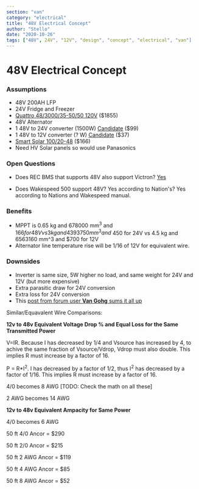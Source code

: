 ```yaml
---
section: "van"
category: "electrical"
title: "48V Electrical Concept"
author: "Stello"
date: "2020-10-26"
tags: ["48V", 24V", "12V", "design", "concept", "electrical", "van"]
---
```

# 48V Electrical Concept

### Assumptions

* 48V 200AH LFP
* 24V Fridge and Freezer
* [Quattro 48/3000/35-50/50 120V](https://www.victronenergy.com/upload/documents/Datasheet-Quattro-3-10kVA-120V-EN.pdf) ($1855)
* 48V Alternator
* 1 48V to 24V converter (1500W) [Candidate](https://www.ato.com/Content/doc/dc-dc-converter-48v-to-24v/ATOWG-48S2463.pdf) ($99)
* 1 48V to 12V converter (? W) [Candidate](https://www.ato.com/Content/doc/dc-dc-converter-48v-to-12v/ATOWG-48S1230.pdf) ($37)
* [Smart Solar 100/20-48](https://www.victronenergy.com/upload/documents/Datasheet-SmartSolar-charge-controller-MPPT-75-10,-75-15,-100-15,-100-20_48V-EN.pdf) ($166)
* Need HV Solar panels so would use Panasonics

### Open Questions

* Does REC BMS that supports 48V also support Victron? [Yes](http://www.rec-bms.com/datasheet/UserManual_REC_Victron_BMS.pdf)

* Does Wakespeed 500 support 48V? Yes according to Nation's? Yes according to Nations and Wakespeed manual.

### Benefits

* MPPT is 0.65 kg and 678000 mm<sup>3</sup> and $166 for 48V vs 3 kg and 4393750 mm^3  and ~$450 for 24V vs 4.5 kg and 6563160 mm^3 and $700 for 12V
* Alternator line temperature rise will be 1/16 of 12V for equivalent wire.

### Downsides

* Inverter is same size, 5W higher no load, and same weight for 24V and 12V (but more expensive)
* Extra parasitic draw for 24V conversion
* Extra loss for 24V conversion
* This [post from forum user **Van Gohg** sums it all up](https://www.fordtransitusaforum.com/threads/12v-24v-or-48v-house-battery.82319/post-1069724)

Similar/Equavalent Wire Comparisons:

**12v to 48v Equivalent Voltage Drop % and Equal Loss for the Same Transmitted Power**

V=IR.  Because I has decreased by 1/4 and Vsource has increased by 4, to achive the same fraction of Vsource/Vdrop, Vdrop must also double.  This implies R must increase by a factor of 16.

P = R*I<sup>2</sup>.  I has decreased by a factor of 1/2, thus I<sup>2</sup> has decreased by a factor of 1/16.  This implies R must increase by a factor of 16.

4/0 becomes 8 AWG [TODO: Check the math on all these]

2 AWG becomes 14 AWG

**12v to 48v Equivalent Ampacity for Same Power**

4/0 becomes 6 AWG



50 ft 4/0 Ancor = $290

50 ft 2/0 Ancor = $215

50 ft 2 AWG Ancor = $119

50 ft 4 AWG Ancor = $85

50 ft 8 AWG Ancor = $52

